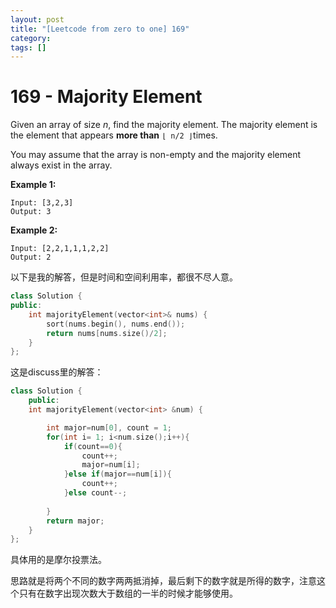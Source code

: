 ```yaml
---
layout: post
title: "[Leetcode from zero to one] 169"
category: 
tags: []
---
```


# 169 - Majority Element

Given an array of size *n*, find the majority element. The majority element is the element that appears **more than** `⌊ n/2 ⌋`times.

You may assume that the array is non-empty and the majority element always exist in the array.

**Example 1:**

```
Input: [3,2,3]
Output: 3
```

**Example 2:**

```
Input: [2,2,1,1,1,2,2]
Output: 2
```

以下是我的解答，但是时间和空间利用率，都很不尽人意。

```c++
class Solution {
public:
    int majorityElement(vector<int>& nums) {
        sort(nums.begin(), nums.end());
        return nums[nums.size()/2];
    }
};
```

这是discuss里的解答：

```c++
class Solution {
    public:
    int majorityElement(vector<int> &num) {

        int major=num[0], count = 1;
        for(int i= 1; i<num.size();i++){
            if(count==0){
                count++;
                major=num[i];
            }else if(major==num[i]){
                count++;
            }else count--;
            
        }
        return major;
    }
};
```

具体用的是摩尔投票法。

思路就是将两个不同的数字两两抵消掉，最后剩下的数字就是所得的数字，注意这个只有在数字出现次数大于数组的一半的时候才能够使用。